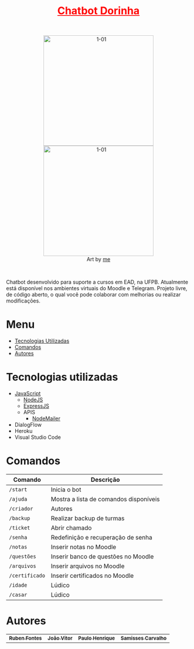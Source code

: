 <h1 align="center">
    <a href="https://t.me/dorinhasead_bot" style="color:red">Chatbot Dorinha</a>
</h1><br>

<div align="center">
    <figure>
        <img src="https://i.ibb.co/86Kg9HP/1-01.png" alt="1-01" border="0" width="300px"></a>
        <img src="https://i.ibb.co/48HQHKJ/3-01.png" alt="1-01" border="0" width="300px"></a><br>
        <figcaption>Art by <a href="http://rubenfontes.github.io/">me</a></figcaption>
    </figure>
</div>

<br><p text-alig="center">Chatbot desenvolvido para suporte a cursos em EAD, na UFPB. Atualmente está disponível nos ambientes virtuais do Moodle e Telegram. Projeto livre, de código aberto, o qual você pode colaborar com melhorias ou realizar modificações.</p>

# Menu #

- [Tecnologias Utilizadas](#tecnologias-utilizadas)
- [Comandos](#comandos)
- [Autores](#autores)

# Tecnologias utilizadas #
- [JavaScript](https://www.javascript.com)
    - [NodeJS](https://nodejs.org)
    - [ExpressJS](https://expressjs.com)
    - APIS
        - [NodeMailer](https://nodemailer.com/about/)
- DialogFlow
- Heroku
- Visual Studio Code

# Comandos #

| Comando | Descrição |
| ------- | --------- |
| `/start` | Inicia o bot | 
| `/ajuda` | Mostra a lista de comandos disponíveis |
| `/criador` | Autores |
| `/backup` | Realizar backup de turmas|
| `/ticket` | Abrir chamado |
| `/senha` | Redefinição e recuperação de senha |
| `/notas` | Inserir notas no Moodle |
| `/questões` | Inserir banco de questões no Moodle |
| `/arquivos` | Inserir arquivos no Moodle |
| `/certificado` | Inserir certificados no Moodle |
| `/idade` | Lúdico |
| `/casar` | Lúdico |


# Autores #

<table>
  <tr>
    <td align="center">
      <a href="https://github.com/RubenFontes">
        <sub>
          <b>Ruben Fontes</b>
        </sub>
      </a>
    <td align="center">
      <a href="https://github.com/joanex01">
        <sub>
          <b>João Vitor</b>
        </sub>
      </a>
    <td align="center">
      <a href="https://paulohsms.com">
        <sub>
          <b>Paulo Henrique</b>
        </sub>
      </a>
    <td align="center">
      <a href="https://t.me/Samiss_rs">
        <sub>
          <b>Samisses Carvalho</b>
        </sub>
      </a>
  </tr>
</table>

